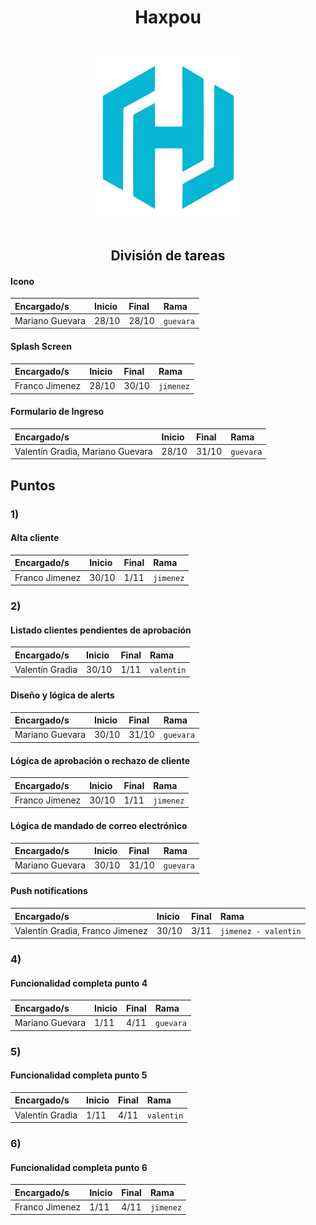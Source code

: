 <h1 align="center">Haxpou</h1>

<br/>
<div align="center">
    <img src="src/assets/icon/favicon.png" alt="Logo" width="250">
</div>
<br/>

<h2 align="center">División de tareas</h1>

#### Icono

| Encargado/s       | Inicio | Final | Rama     |
| :---------------- | :----- | :---- | :------- |
| Mariano Guevara   | 28/10  | 28/10 | `guevara` |

#### Splash Screen

| Encargado/s       | Inicio | Final | Rama     |
| :---------------- | :----- | :---- | :------- |
| Franco Jimenez    | 28/10  | 30/10 | `jimenez` |

#### Formulario de Ingreso

| Encargado/s                        | Inicio | Final | Rama     |
| :--------------------------------- | :----- | :---- | :------- |
| Valentín Gradia, Mariano Guevara   | 28/10  | 31/10 | `guevara` |


## Puntos

### 1)
#### Alta cliente

| Encargado/s       | Inicio | Final | Rama     |
| :---------------- | :----- | :---- | :------- |
| Franco Jimenez    | 30/10  | 1/11 | `jimenez` |

### 2)
#### Listado clientes pendientes de aprobación

| Encargado/s       | Inicio | Final | Rama     |
| :---------------- | :----- | :---- | :------- |
| Valentín Gradia   | 30/10  | 1/11 | `valentin` |

#### Diseño y lógica de alerts

| Encargado/s       | Inicio | Final | Rama     |
| :---------------- | :----- | :---- | :------- |
| Mariano Guevara   | 30/10  | 31/10 | `guevara` |

#### Lógica de aprobación o rechazo de cliente

| Encargado/s       | Inicio | Final | Rama     |
| :---------------- | :----- | :---- | :------- |
| Franco Jimenez    | 30/10  | 1/11 | `jimenez` |

#### Lógica de mandado de correo electrónico

| Encargado/s       | Inicio | Final | Rama     |
| :---------------- | :----- | :---- | :------- |
| Mariano Guevara   | 30/10  | 31/10 | `guevara` |

#### Push notifications

| Encargado/s       | Inicio | Final | Rama     |
| :---------------- | :----- | :---- | :------- |
| Valentín Gradia, Franco Jimenez    | 30/10  | 3/11 | `jimenez - valentin`  |

### 4)
#### Funcionalidad completa punto 4

| Encargado/s       | Inicio | Final | Rama     |
| :---------------- | :----- | :---- | :------- |
| Mariano Guevara   | 1/11  | 4/11 | `guevara` |

### 5)
#### Funcionalidad completa punto 5

| Encargado/s       | Inicio | Final | Rama     |
| :---------------- | :----- | :---- | :------- |
| Valentín Gradia   | 1/11  | 4/11 | `valentin` |

### 6)
#### Funcionalidad completa punto 6

| Encargado/s       | Inicio | Final | Rama     |
| :---------------- | :----- | :---- | :------- |
| Franco Jimenez    | 1/11  | 4/11 | `jimenez` |
